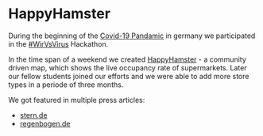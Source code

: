 # HappyHamster

During the beginning of the [Covid-19 Pandamic](https://en.wikipedia.org/wiki/COVID-19_pandemic) in germany we participated in the [#WirVsVirus](https://wirvsvirus.org/) Hackathon.

In the time span of a weekend we created [HappyHamster](https://github.com/Happy-Hamster) - a community driven map, which shows the live occupancy rate of supermarkets.
Later our fellow students joined our efforts and we were able to add more store types in a periode of three months.

We got featured in multiple press articles:

- [stern.de](https://www.stern.de/wirtschaft/news/coronavirus-gefahr---happy-hamster--warnt-vor-vollen-supermaerkten-9207340.html)
- [regenbogen.de](https://www.regenbogen.de/kategorie-nachricht/rhein-neckar/20200407/app-fuer-den-schnelleren-supermarkt-einkauf)
